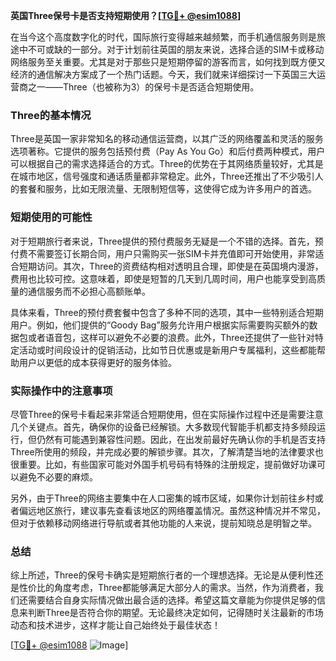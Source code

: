 **英国Three保号卡是否支持短期使用？[[TG💪+ @esim1088](https://t.me/s/esim1088)]**

在当今这个高度数字化的时代，国际旅行变得越来越频繁，而手机通信服务则是旅途中不可或缺的一部分。对于计划前往英国的朋友来说，选择合适的SIM卡或移动网络服务至关重要。尤其是对于那些只是短期停留的游客而言，如何找到既方便又经济的通信解决方案成了一个热门话题。今天，我们就来详细探讨一下英国三大运营商之一——Three（也被称为3）的保号卡是否适合短期使用。

### Three的基本情况

Three是英国一家非常知名的移动通信运营商，以其广泛的网络覆盖和灵活的服务选项著称。它提供的服务包括预付费（Pay As You Go）和后付费两种模式，用户可以根据自己的需求选择适合的方式。Three的优势在于其网络质量较好，尤其是在城市地区，信号强度和通话质量都非常稳定。此外，Three还推出了不少吸引人的套餐和服务，比如无限流量、无限制短信等，这使得它成为许多用户的首选。

### 短期使用的可能性

对于短期旅行者来说，Three提供的预付费服务无疑是一个不错的选择。首先，预付费不需要签订长期合同，用户只需购买一张SIM卡并充值即可开始使用，非常适合短期访问。其次，Three的资费结构相对透明且合理，即使是在英国境内漫游，费用也比较可控。这意味着，即使是短暂的几天到几周时间，用户也能享受到高质量的通信服务而不必担心高额账单。

具体来看，Three的预付费套餐中包含了多种不同的选项，其中一些特别适合短期用户。例如，他们提供的“Goody Bag”服务允许用户根据实际需要购买额外的数据包或者语音包，这样可以避免不必要的浪费。此外，Three还提供了一些针对特定活动或时间段设计的促销活动，比如节日优惠或是新用户专属福利，这些都能帮助用户以更低的成本获得更好的服务体验。

### 实际操作中的注意事项

尽管Three的保号卡看起来非常适合短期使用，但在实际操作过程中还是需要注意几个关键点。首先，确保你的设备已经解锁。大多数现代智能手机都支持多频段运行，但仍然有可能遇到兼容性问题。因此，在出发前最好先确认你的手机是否支持Three所使用的频段，并完成必要的解锁步骤。其次，了解清楚当地的法律要求也很重要。比如，有些国家可能对外国手机号码有特殊的注册规定，提前做好功课可以避免不必要的麻烦。

另外，由于Three的网络主要集中在人口密集的城市区域，如果你计划前往乡村或者偏远地区旅行，建议事先查看该地区的网络覆盖情况。虽然这种情况并不常见，但对于依赖移动网络进行导航或者其他功能的人来说，提前知晓总是明智之举。

### 总结

综上所述，Three的保号卡确实是短期旅行者的一个理想选择。无论是从便利性还是性价比的角度考虑，Three都能够满足大部分人的需求。当然，作为消费者，我们还需要结合自身实际情况做出最合适的选择。希望这篇文章能为你提供足够的信息来判断Three是否符合你的期望。无论最终决定如何，记得随时关注最新的市场动态和技术进步，这样才能让自己始终处于最佳状态！

[[TG💪+ @esim1088](https://t.me/s/esim1088) ![Image](https://i.postimg.cc/4NQfJmqS/Snipaste-2025-05-13-00-14-12.png)]